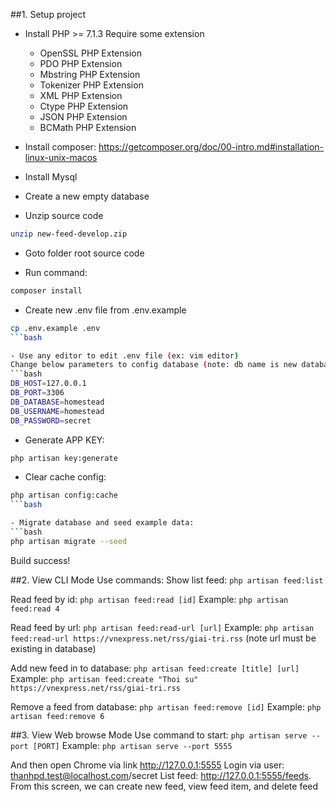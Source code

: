 ##1. Setup project
- Install PHP >= 7.1.3
  Require some extension
    * OpenSSL PHP Extension
    * PDO PHP Extension
    * Mbstring PHP Extension
    * Tokenizer PHP Extension
    * XML PHP Extension
    * Ctype PHP Extension
    * JSON PHP Extension
    * BCMath PHP Extension

- Install composer: https://getcomposer.org/doc/00-intro.md#installation-linux-unix-macos

- Install Mysql

- Create a new empty database

- Unzip source code
 ```bash
 unzip new-feed-develop.zip
 ```

- Goto folder root source code

- Run command: 
```bash
composer install
```
- Create new .env file from .env.example
```bash
cp .env.example .env
```bash

- Use any editor to edit .env file (ex: vim editor)
Change below parameters to config database (note: db name is new database which created above step)
```bash
DB_HOST=127.0.0.1
DB_PORT=3306
DB_DATABASE=homestead
DB_USERNAME=homestead
DB_PASSWORD=secret
```

- Generate APP KEY: 
```bash
php artisan key:generate
```

- Clear cache config: 
```bash
php artisan config:cache
```bash

- Migrate database and seed example data: 
```bash
php artisan migrate --seed
```

Build success!

##2. View CLI Mode
Use commands:
Show list feed: `php artisan feed:list`

Read feed by id: `php artisan feed:read [id]`
    Example: `php artisan feed:read 4`

Read feed by url: `php artisan feed:read-url [url]`
    Example: 
`php artisan feed:read-url https://vnexpress.net/rss/giai-tri.rss`
(note url must be existing in database)

Add new feed in to database: `php artisan feed:create [title] [url]`
Example: 
`php artisan feed:create "Thoi su" https://vnexpress.net/rss/giai-tri.rss`

Remove a feed from database: `php artisan feed:remove [id]`
Example: `php artisan feed:remove 6`


##3. View Web browse Mode
Use command to start: `php artisan serve --port [PORT]`
Example: `php artisan serve --port 5555`

And then open Chrome via link http://127.0.0.1:5555
Login via user: thanhpd.test@localhost.com/secret
List feed: http://127.0.0.1:5555/feeds. From this screen, we can create new feed, view feed item, and delete feed
